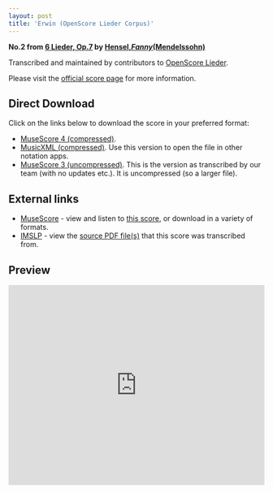 ```yaml
---
layout: post
title: 'Erwin (OpenScore Lieder Corpus)'
---
```


__No.2 from [6 Lieder, Op.7](https://fourscoreandmore.org/openscore/lieder/Hensel,_Fanny_(Mendelssohn)/6_Lieder,_Op.7/) by [Hensel,_Fanny_(Mendelssohn)](https://fourscoreandmore.org/openscore/lieder/Hensel,_Fanny_(Mendelssohn))__

Transcribed and maintained by contributors to [OpenScore Lieder].

Please visit the [official score page] for more information.

[official score page]: https://musescore.com/openscore-lieder-corpus/scores/5987806
[OpenScore Lieder]: https://musescore.com/openscore-lieder-corpus

## Direct Download

Click on the links below to download the score in your preferred format:
- [MuseScore 4 (compressed)](https://github.com/openscore/lieder/blob/main/scores/Hensel,_Fanny_(Mendelssohn)/6_Lieder,_Op.7/2_Erwin/lc5987806.mscz?raw=true).
- [MusicXML (compressed)](https://github.com/openscore/lieder/blob/main/scores/Hensel,_Fanny_(Mendelssohn)/6_Lieder,_Op.7/2_Erwin/lc5987806.mxl?raw=true). Use this version to open the file in other notation apps.
- [MuseScore 3 (uncompressed)](https://github.com/openscore/lieder/blob/main/scores/Hensel,_Fanny_(Mendelssohn)/6_Lieder,_Op.7/2_Erwin/lc5987806.mscx?raw=true). This is the version as transcribed by our team (with no updates etc.). It is uncompressed (so a larger file).

## External links

- [MuseScore] - view and listen to [this score][MuseScore], or download in a variety of formats.
- [IMSLP] - view the [source PDF file(s)][IMSLP] that this score was transcribed from.

[MuseScore]: https://musescore.com/score/5987806
[IMSLP]: https://imslp.org/wiki/Special:ReverseLookup/558449

## Preview

<iframe width="100%" height="394" src="https://musescore.com/openscore-lieder-corpus/scores/5987806/embed" frameborder="0" allowfullscreen allow="autoplay; fullscreen"></iframe>
